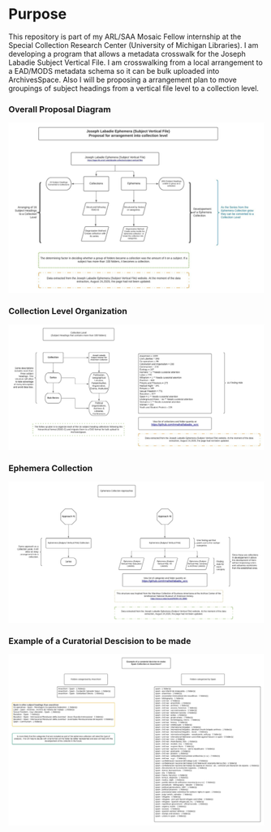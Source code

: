 # Purpose

This repository is part of my ARL/SAA Mosaic Fellow internship at the Special Collection Research Center (University of Michigan Libraries). I am developing a program that allows a metadata crosswalk for the Joseph Labadie Subject Vertical File. I am crosswalking from a local arrangement to a EAD/MODS metadata schema so it can be bulk uploaded into ArchivesSpace. Also I will be proposing a arrangement plan to move groupings of subject headings from a vertical file level to a collection level. 

### Overall Proposal Diagram

![Overall proposal for a arrangement for the Labadie Ephemera (Subject Vertical File)](Overall%20Data%20Management%20Plan.jpg)

### Collection Level Organization

![Collection Level Diagram](Collection%20Level%20Data%20Management%20Plan.jpg)

### Ephemera Collection

![Ephemera Arrangement Diagram](Ephemera%20Collection%20Data%20Management%20Plan.jpg)

### Example of a Curatorial Descision to be made

![Curatorial Descicion Diagram](Curatorial%20Descision.jpg)
